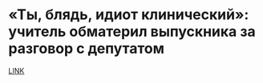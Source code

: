 # «Ты, блядь, идиот клинический»: учитель обматерил выпускника за разговор с депутатом



[LINK](https://varlamov.ru/3710407.html)